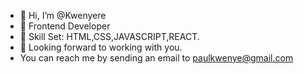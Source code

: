 - 👋 Hi, I’m @Kwenyere
- 👀 Frontend Developer
- 🌱 Skill Set: HTML,CSS,JAVASCRIPT,REACT.
- 💞️ Looking forward to working with you.
- You can reach me by sending an email to paulkwenye@gmail.com
  

<!---
Kwenyere/Kwenyere is a ✨ special ✨ repository because its `README.md` (this file) appears on your GitHub profile.
You can click the Preview link to take a look at your changes.
--->
